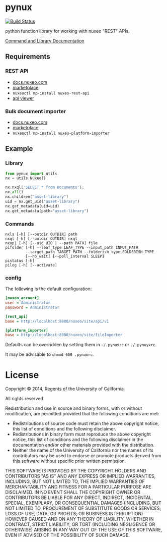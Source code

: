pynux
=====

[![Build Status](https://travis-ci.org/ucldc/pynux.png?branch=master)](https://travis-ci.org/ucldc/pynux)

python function library for working with nuxeo "REST" APIs.

[Command and Library Documentation](http://ucldc.github.io/pynux/)

## Requirements

### REST API

 * [docs.nuxeo.com](http://doc.nuxeo.com/display/public/NXDOC/REST+API) 
 * [marketplace](https://connect.nuxeo.com/nuxeo/site/marketplace/package/nuxeo-rest-api)
 * `nuxeoctl mp-install nuxeo-rest-api`
 * [api viewer](http://doc.nuxeo.com/display/public/NXDOC/Resources+Endpoints)

### Bulk document importer

 * [docs.nuxeo.com](http://doc.nuxeo.com/display/public/ADMINDOC/Bulk+Document+Importer) 
 * [marketplace](https://connect.nuxeo.com/nuxeo/site/marketplace/package/nuxeo-platform-importer)
 * `nuxeoctl mp-install nuxeo-platform-importer`

## Example

### Library

```python
from pynux import utils
nx = utils.Nuxeo()

nx.nxql('SELECT * from Documents');
nx.all()
nx.children("asset-library")
uid = nx.get_uid("asset-library")
nx.get_metadata(uid=uid)
nx.get_metadata(path="asset-library")
```

### Commands

```
nxls [-h] [--outdir OUTDIR] path
nxql [-h] [--outdir OUTDIR] nxql
nxup1 [-h] [--uid UID | --path PATH] file
pifolder [-h] --leaf_type LEAF_TYPE --input_path INPUT_PATH
         --target_path TARGET_PATH --folderish_type FOLDERISH_TYPE
         [--no_wait] [--poll_interval SLEEP]
pistatus [-h]
pilog [-h] [--activate]
```

### config

The following is the default configuration:

```ini
[nuxeo_account]
user = Administrator
password = Administrator

[rest_api]
base = http://localhost:8080/nuxeo/site/api/v1

[platform_importer]
base = http://localhost:8080/nuxeo/site/fileImporter
```

Defaults can be overridden by setting them in `~/.pynuxrc` or `./.pynuyxrc`.  

It may be advisable to `chmod 600 .pynuxrc`.

# License 

Copyright © 2014, Regents of the University of California

All rights reserved.

Redistribution and use in source and binary forms, with or without 
modification, are permitted provided that the following conditions are met:

- Redistributions of source code must retain the above copyright notice, 
  this list of conditions and the following disclaimer.
- Redistributions in binary form must reproduce the above copyright notice, 
  this list of conditions and the following disclaimer in the documentation 
  and/or other materials provided with the distribution.
- Neither the name of the University of California nor the names of its
  contributors may be used to endorse or promote products derived from this 
  software without specific prior written permission.

THIS SOFTWARE IS PROVIDED BY THE COPYRIGHT HOLDERS AND CONTRIBUTORS "AS IS" 
AND ANY EXPRESS OR IMPLIED WARRANTIES, INCLUDING, BUT NOT LIMITED TO, THE 
IMPLIED WARRANTIES OF MERCHANTABILITY AND FITNESS FOR A PARTICULAR PURPOSE 
ARE DISCLAIMED. IN NO EVENT SHALL THE COPYRIGHT OWNER OR CONTRIBUTORS BE 
LIABLE FOR ANY DIRECT, INDIRECT, INCIDENTAL, SPECIAL, EXEMPLARY, OR 
CONSEQUENTIAL DAMAGES (INCLUDING, BUT NOT LIMITED TO, PROCUREMENT OF 
SUBSTITUTE GOODS OR SERVICES; LOSS OF USE, DATA, OR PROFITS; OR BUSINESS 
INTERRUPTION) HOWEVER CAUSED AND ON ANY THEORY OF LIABILITY, WHETHER IN 
CONTRACT, STRICT LIABILITY, OR TORT (INCLUDING NEGLIGENCE OR OTHERWISE) 
ARISING IN ANY WAY OUT OF THE USE OF THIS SOFTWARE, EVEN IF ADVISED OF THE 
POSSIBILITY OF SUCH DAMAGE.
